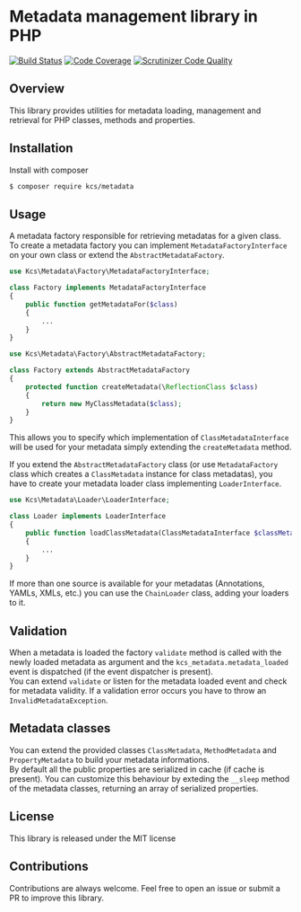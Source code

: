 # Metadata management library in PHP

[![Build Status](https://travis-ci.org/alekitto/metadata.svg?branch=master)](https://travis-ci.org/alekitto/metadata)
[![Code Coverage](https://scrutinizer-ci.com/g/alekitto/metadata/badges/coverage.png?b=master)](https://scrutinizer-ci.com/g/alekitto/metadata/?branch=master)
[![Scrutinizer Code Quality](https://scrutinizer-ci.com/g/alekitto/metadata/badges/quality-score.png?b=master)](https://scrutinizer-ci.com/g/alekitto/metadata/?branch=master)

## Overview

This library provides utilities for metadata loading, management and retrieval for PHP classes, methods and properties.

## Installation

Install with composer

```bash
$ composer require kcs/metadata
```

## Usage

A metadata factory responsible for retrieving metadatas for a given class.  
To create a metadata factory you can implement `MetadataFactoryInterface`
on your own class or extend the `AbstractMetadataFactory`.

```php
use Kcs\Metadata\Factory\MetadataFactoryInterface;

class Factory implements MetadataFactoryInterface
{
    public function getMetadataFor($class)
    {
        ...
    }
}
```

```php
use Kcs\Metadata\Factory\AbstractMetadataFactory;

class Factory extends AbstractMetadataFactory
{
    protected function createMetadata(\ReflectionClass $class)
    {
        return new MyClassMetadata($class);
    }
}
```


This allows you to specify which implementation of `ClassMetadataInterface`
will be used for your metadata simply extending the `createMetadata` method.

If you extend the `AbstractMetadataFactory` class (or use `MetadataFactory` class
which creates a `ClassMetadata` instance for class metadatas), you have to create
your metadata loader class implementing `LoaderInterface`.

```php
use Kcs\Metadata\Loader\LoaderInterface;

class Loader implements LoaderInterface
{
    public function loadClassMetadata(ClassMetadataInterface $classMetadata)
    {
        ...
    }
}
```

If more than one source is available for your metadatas (Annotations, YAMLs, XMLs,
etc.) you can use the `ChainLoader` class, adding your loaders to it.

## Validation

When a metadata is loaded the factory `validate` method is called with the newly loaded
metadata as argument and the `kcs_metadata.metadata_loaded` event is dispatched
(if the event dispatcher is present).  
You can extend `validate` or listen for the metadata loaded event and check 
for metadata validity. If a validation error occurs you have to throw an
`InvalidMetadataException`.

## Metadata classes

You can extend the provided classes `ClassMetadata`, `MethodMetadata` and `PropertyMetadata`
to build your metadata informations.  
By default all the public properties are serialized in cache (if cache is
present). You can customize this behaviour by exteding the `__sleep` method
of the metadata classes, returning an array of serialized properties.

## License

This library is released under the MIT license

## Contributions

Contributions are always welcome.
Feel free to open an issue or submit a PR to improve this library.

